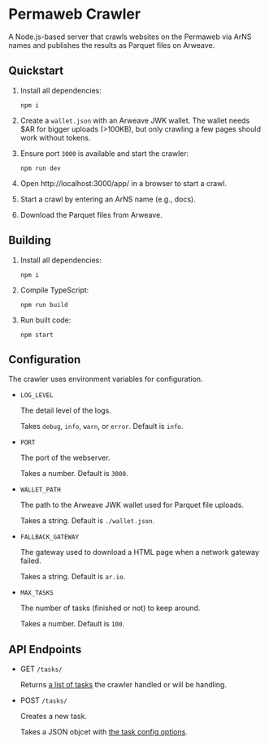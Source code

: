 # Permaweb Crawler

A Node.js-based server that crawls websites on the Permaweb via ArNS names and publishes the results as Parquet files on Arweave.

## Quickstart

1. Install all dependencies:

   ```
   npm i
   ```

2. Create a `wallet.json` with an Arweave JWK wallet. The wallet needs $AR for bigger uploads (>100KB), but only crawling a few pages should work without tokens.

3. Ensure port `3000` is available and start the crawler:

   ```
   npm run dev
   ```

4. Open http://localhost:3000/app/ in a browser to start a crawl.

5. Start a crawl by entering an ArNS name (e.g., docs).

6. Download the Parquet files from Arweave.

## Building

1. Install all dependencies:

   ```
   npm i
   ```

2. Compile TypeScript:

   ```
   npm run build
   ```

3. Run built code:

   ```
   npm start
   ```

## Configuration

The crawler uses environment variables for configuration.

- `LOG_LEVEL`

  The detail level of the logs.

  Takes `debug`, `info`, `warn`, or `error`. Default is `info`.

- `PORT`

  The port of the webserver.

  Takes a number. Default is `3000`.

- `WALLET_PATH`

  The path to the Arweave JWK wallet used for Parquet file uploads.

  Takes a string. Default is `./wallet.json`.

- `FALLBACK_GATEWAY`

  The gateway used to download a HTML page when a network gateway failed.

  Takes a string. Default is `ar.io`.

- `MAX_TASKS`

  The number of tasks (finished or not) to keep around.

  Takes a number. Default is `100`.

## API Endpoints

- GET `/tasks/`

  Returns [a list of tasks](/modules/entities.ts#30) the crawler handled or will be handling.

- POST `/tasks/`

  Creates a new task.

  Takes a JSON objcet with [the task config options](/modules/entities.ts#30).
